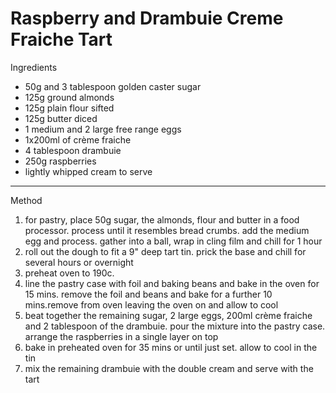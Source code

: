 # Raspberry and Drambuie Creme Fraiche Tart

Ingredients

-   50g and 3 tablespoon golden caster sugar
-   125g ground almonds
-   125g plain flour sifted
-   125g butter diced
-   1 medium and 2 large free range eggs
-   1x200ml of crème fraiche
-   4 tablespoon drambuie
-   250g raspberries
-   lightly whipped cream to serve

--------------------------------------------------------------------------------

Method

1.  for pastry, place 50g sugar, the almonds, flour and butter in a food
    processor. process until it resembles bread crumbs. add the medium egg and
    process. gather into a ball, wrap in cling film and chill for 1 hour
2.  roll out the dough to fit a 9" deep tart tin. prick the base and chill for
    several hours or overnight
3.  preheat oven to 190c.
4.  line the pastry case with foil and baking beans and bake in the oven for 15
    mins. remove the foil and beans and bake for a further 10 mins.remove from
    oven leaving the oven on and allow to cool
5.  beat together the remaining sugar, 2 large eggs, 200ml crème fraiche and 2
    tablespoon of the drambuie. pour the mixture into the pastry case. arrange
    the raspberries in a single layer on top
6.  bake in preheated oven for 35 mins or until just set. allow to cool in the
    tin
7.  mix the remaining drambuie with the double cream and serve with the tart
